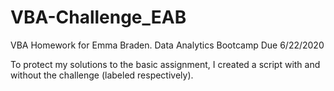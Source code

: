 # VBA-Challenge_EAB
VBA Homework for Emma Braden. Data Analytics Bootcamp Due 6/22/2020

To protect my solutions to the basic assignment, I created a script with and without the challenge (labeled respectively). 
